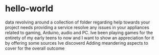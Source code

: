 # hello-world
data revolving around a collection of folder regarding help towards your project needs providing a service resolve any issues in your appliances related to gaming, Arduino, audio and PC.
Ive been playing games for the entirety of my early teens to now and I want to show an appreciation for it by offering some sources Ive discoverd
Adding meandering aspects to cover for the overall outcome

